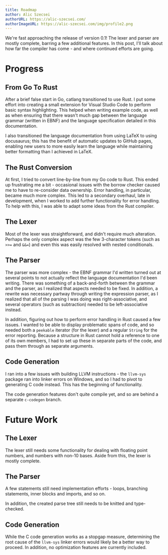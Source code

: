 ```yaml
---
title: Roadmap
author: Alic Szecsei
authorURL: https://alic-szecsei.com/
authorImageURL: https://alic-szecsei.com/img/profile2.png
---
```


We're fast approaching the release of version 0.1! The lexer and parser are mostly complete, barring a few additional features. In this post, I'll talk about how far the compiler has come - and where continued efforts are going.

<!--truncate-->

# Progress

## From Go To Rust

After a brief false start in Go, catlang transitioned to use Rust. I put some effort into creating a small extension for Visual Studio Code to perform basic syntax highlighting. This helped when writing example code, as well as when ensuring that there wasn't much gap between the language grammar (written in EBNF) and the language specification detailed in this documentation.

I also transitioned the language documentation from using LaTeX to using docusaurus; this has the benefit of automatic updates to GitHub pages, enabling new users to more easily learn the language while maintaining better formatting than I achieved in LaTeX.

## The Rust Conversion

At first, I tried to convert line-by-line from my Go code to Rust. This ended up frustrating me a bit - occasional issues with the borrow checker caused me to have to re-consider data ownership. Error handling, in particular, became much more complex. This led to a secondary overhaul, late in development, when I worked to add further functionality for error handling. To help with this, I was able to adapt some ideas from the Rust compiler.

## The Lexer

Most of the lexer was straightforward, and didn't require much alteration. Perhaps the only complex aspect was the few 3-character tokens (such as `>>=` and `&&=`) and even this was easily resolved with nested conditionals.

## The Parser

The parser was more complex - the EBNF grammar I'd written turned out at several points to not actually reflect the language documentation I'd been writing. There was something of a back-and-forth between the grammar and the parser, as I realized that aspects needed to be fixed. In addition, a rewrite was necessary partway through writing the expression parser, as I realized that all of the parsing I was doing was right-associative, and several operators (such as subtraction) needed to be left-associative instead.

In addition, figuring out how to perform error handling in Rust caused a few issues. I wanted to be able to display problematic spans of code, and so needed both a `peekable` iterator (for the lexer) and a regular `String` for the error reporting. Because a structure in Rust cannot hold a reference to one of its own members, I had to set up these in separate parts of the code, and pass them through as separate arguments.

## Code Generation

I ran into a few issues with building LLVM instructions - the `llvm-sys` package ran into linker errors on Windows, and so I had to pivot to generating C code instead. This has the beginning of functionality.

The code generation features don't quite compile yet, and so are behind a separate `c-codegen` branch.

# Future Work

## The Lexer

The lexer still needs some functionality for dealing with floating point numbers, and numbers with non-10 bases. Aside from this, the lexer is mostly complete.

## The Parser

A few statements still need implementation efforts - loops, branching statements, inner blocks and imports, and so on.

In addition, the created parse tree still needs to be knitted and type-checked.

## Code Generation

While the C code generation works as a stopgap measure, determining the root cause of the `llvm-sys` linker errors would likely be a better way to proceed. In addition, no optimization features are currently included.